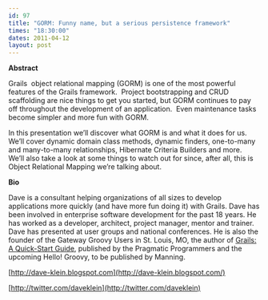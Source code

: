 ```yaml
---
id: 97
title: "GORM: Funny name, but a serious persistence framework"
times: "18:30:00"
dates: 2011-04-12
layout: post
---
```

 **Abstract**

Grails&nbsp; object relational mapping (GORM) is one of the most powerful features of the Grails framework.&nbsp; Project bootstrapping and CRUD scaffolding are nice things to get you started, but GORM continues to pay off throughout the development of an application.&nbsp; Even maintenance tasks become simpler and more fun with GORM.&nbsp;

In this presentation we’ll discover what GORM is and what it does for us.&nbsp; We’ll cover dynamic domain class methods, dynamic finders, one-to-many and many-to-many relationships, Hibernate Criteria Builders and more.&nbsp; We’ll also take a look at some things to watch out for since, after all, this is Object Relational Mapping we’re talking about.&nbsp;

**Bio**

Dave is a consultant helping organizations of all sizes to develop applications more quickly (and have more fun doing it) with Grails. Dave has been involved in enterprise software development for the past 18 years. He has worked as a developer, architect, project manager, mentor and trainer. Dave has presented at user groups and national conferences. He is also the founder of the Gateway Groovy Users in St. Louis, MO, the author of&nbsp;[Grails: A Quick-Start Guide](http://www.pragprog.com/titles/dkgrails/grails), published by the Pragmatic Programmers and the upcoming Hello! Groovy, to be published by Manning.&nbsp;&nbsp;

[http://dave-klein.blogspot.com](http://dave-klein.blogspot.com/)&nbsp;

[http://twitter.com/daveklein](http://twitter.com/daveklein)

